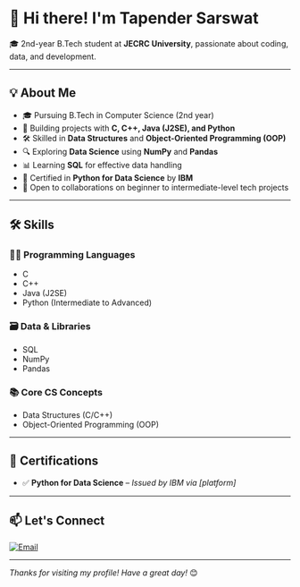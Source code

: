 # 👋 Hi there! I'm Tapender Sarswat  

🎓 2nd-year B.Tech student at **JECRC University**, passionate about coding, data, and development.

---

## 💡 About Me

- 🎓 Pursuing B.Tech in Computer Science (2nd year)  
- 🧠 Building projects with **C, C++, Java (J2SE), and Python**  
- 🛠️ Skilled in **Data Structures** and **Object-Oriented Programming (OOP)**  
- 🔍 Exploring **Data Science** using **NumPy** and **Pandas**  
- 📊 Learning **SQL** for effective data handling  
- 🧾 Certified in **Python for Data Science** by **IBM**  
- 🤝 Open to collaborations on beginner to intermediate-level tech projects  

---

## 🛠️ Skills

### 👨‍💻 Programming Languages
- C  
- C++  
- Java (J2SE)  
- Python (Intermediate to Advanced)

### 🗃️ Data & Libraries
- SQL  
- NumPy  
- Pandas  

### 📚 Core CS Concepts
- Data Structures (C/C++)  
- Object-Oriented Programming (OOP)  

---

## 📜 Certifications

- ✅ **Python for Data Science** – *Issued by IBM via [platform]*  

---

## 📫 Let's Connect

[![Email](https://img.shields.io/badge/Email-D14836?style=flat&logo=gmail&logoColor=white)](mailto:tapendersharma0777@gmail.com)

---

_Thanks for visiting my profile! Have a great day!_ 😊
